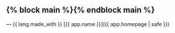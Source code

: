 {% block main %}{% endblock main %}
---

— {{ lang.made_with }} [{{ app.name }}]({{ app.homepage | safe }})

